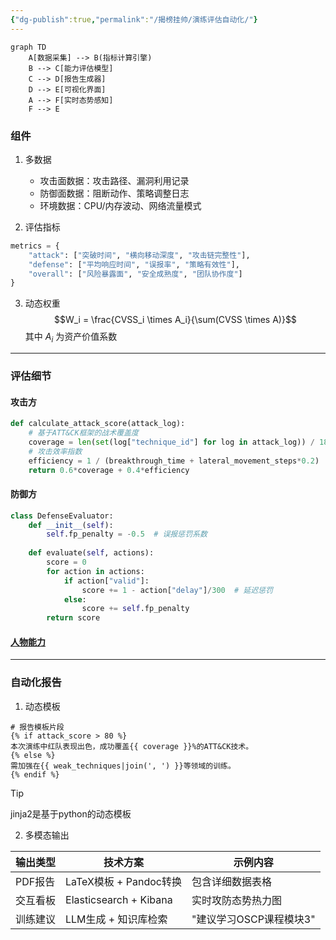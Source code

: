 ```yaml
---
{"dg-publish":true,"permalink":"/揭榜挂帅/演练评估自动化/"}
---
```


```mermaid
graph TD
    A[数据采集] --> B(指标计算引擎)
    B --> C[能力评估模型]
    C --> D[报告生成器]
    D --> E[可视化界面]
    A --> F[实时态势感知]
    F --> E
```

### 组件
1. 多数据
   - 攻击面数据：攻击路径、漏洞利用记录
   - 防御面数据：阻断动作、策略调整日志
   - 环境数据：CPU/内存波动、网络流量模式

2. 评估指标
```python
metrics = {
    "attack": ["突破时间", "横向移动深度", "攻击链完整性"],
    "defense": ["平均响应时间", "误报率", "策略有效性"],
    "overall": ["风险暴露面", "安全成熟度", "团队协作度"]
}
```

3. 动态权重
   $$W_i = \frac{CVSS_i \times A_i}{\sum(CVSS \times A)}$$
其中 $A_i$ 为资产价值系数
---
### 评估细节
#### 攻击方
```python
def calculate_attack_score(attack_log):
    # 基于ATT&CK框架的战术覆盖度
    coverage = len(set(log["technique_id"] for log in attack_log)) / 180  # MITRE总技术数
    # 攻击效率指数
    efficiency = 1 / (breakthrough_time + lateral_movement_steps*0.2)
    return 0.6*coverage + 0.4*efficiency
```

#### 防御方
```python
class DefenseEvaluator:
    def __init__(self):
        self.fp_penalty = -0.5  # 误报惩罚系数
        
    def evaluate(self, actions):
        score = 0
        for action in actions:
            if action["valid"]:
                score += 1 - action["delay"]/300  # 延迟惩罚
            else:
                score += self.fp_penalty
        return score
```

#### [人物能力](人物能力.md)
---
### 自动化报告

1. 动态模板
```jinja2
# 报告模板片段
{% if attack_score > 80 %}
本次演练中红队表现出色，成功覆盖{{ coverage }}%的ATT&CK技术。
{% else %}
需加强在{{ weak_techniques|join(', ') }}等领域的训练。
{% endif %}
```
>[!tip]
>jinja2是基于python的动态模板

2. 多模态输出

|输出类型|技术方案|示例内容|
|---|---|---|
|PDF报告|LaTeX模板 + Pandoc转换|包含详细数据表格|
|交互看板|Elasticsearch + Kibana|实时攻防态势热力图|
|训练建议|LLM生成 + 知识库检索|"建议学习OSCP课程模块3"|